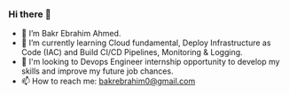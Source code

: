 ### Hi there 👋

- 🔭 I’m Bakr Ebrahim Ahmed.
- 🌱 I’m currently learning Cloud fundamental, Deploy Infrastructure as Code (IAC) and Build CI/CD Pipelines, Monitoring & Logging.
- 🤔 I'm looking to Devops Engineer internship opportunity to develop my skills and improve my future job chances.
- 📫 How to reach me: bakrebrahim0@gmail.com

